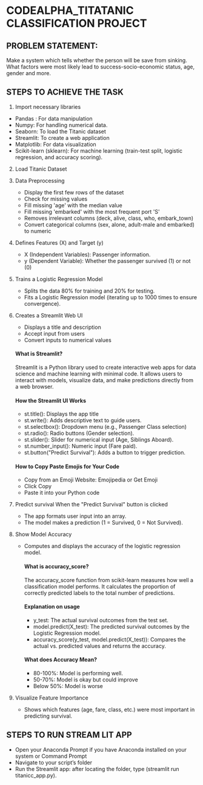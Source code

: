 # CODEALPHA_TITATANIC CLASSIFICATION PROJECT

## PROBLEM STATEMENT: 
Make a system which tells whether the person will be save from sinking. What factors were most likely lead to success-socio-economic status, age, gender and more.

## STEPS TO ACHIEVE THE TASK
1. Import necessary libraries
- Pandas : For data manipulation
- Numpy: For handling numerical data.
- Seaborn: To load the Titanic dataset
- Streamlit: To create a web application
- Matplotlib: For data visualization
- Scikit-learn (sklearn): For machine learning (train-test split, logistic regression, and accuracy scoring).

2. Load Titanic Dataset
3. Data Preprocessing
   - Display the first few rows of the dataset
   - Check for missing values
   - Fill missing 'age' with the median value
   - Fill missing 'embarked' with the most frequent port 'S'
   - Removes irrelevant columns (deck, alive, class, who, embark_town)
   - Convert categorical columns (sex, alone, adult-male and embarked) to numeric

4. Defines Features (X) and Target (y)
   - X (Independent Variables): Passenger information.
   - y (Dependent Variable): Whether the passenger survived (1) or not (0)

5. Trains a Logistic Regression Model
   - Splits the data 80% for training and 20% for testing.
   - Fits a Logistic Regression model (iterating up to 1000 times to ensure convergence).
  
6. Creates a Streamlit Web UI
   - Displays a title and description
   - Accept input from users
   - Convert inputs to numerical values

    #### What is Streamlit?
   Streamlit is a Python library used to create interactive web apps for data science and machine learning with minimal code. It allows users to interact with models, visualize data, and     make predictions directly from a web browser.

   #### How the Streamlit UI Works
   - st.title():  Displays the app title
   - st.write():  Adds descriptive text to guide users.
   - st.selectbox(): Dropdown menu (e.g., Passenger Class selection)
   - st.radio(): Radio buttons (Gender selection).
   - st.slider(): Slider for numerical input (Age, Siblings Aboard).
   - st.number_input(): Numeric input (Fare paid).
   - st.button("Predict Survival"): Adds a button to trigger prediction.
  
   #### How to Copy Paste Emojis for Your Code
   - Copy from an Emoji Website: Emojipedia or Get Emoji 
   - Click Copy
   - Paste it into your Python code

8. Predict survival
   When the "Predict Survival" button is clicked
   - The app formats user input into an array.
   - The model makes a prediction (1 = Survived, 0 = Not Survived).

9. Show Model Accuracy
   - Computes and displays the accuracy of the logistic regression model.
     
     #### What is accuracy_score?
     The accuracy_score function from scikit-learn measures how well a classification model performs. It calculates the proportion of correctly predicted labels to the total number of         predictions.

     #### Explanation on usage
     - y_test: The actual survival outcomes from the test set.
     - model.predict(X_test): The predicted survival outcomes by the Logistic Regression model.
     - accuracy_score(y_test, model.predict(X_test)): Compares the actual vs. predicted values and returns the accuracy.
    
     #### What does Accuracy Mean?
     - 80-100%: Model is performing well.
     - 50-70%: Model is okay but could improve
     - Below 50%: Model is worse

10. Visualize Feature Importance
    - Shows which features (age, fare, class, etc.) were most important in predicting survival.
   
## STEPS TO RUN STREAM LIT APP
- Open your Anaconda Prompt if you have Anaconda installed on your system or Command Prompt
- Navigate to your script’s folder
- Run the Streamlit app: after locating the folder, type (streamlit run titanicc_app.py).
